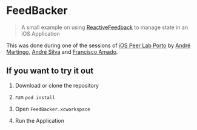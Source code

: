 # FeedBacker

> A small example on using [ReactiveFeedback](https://github.com/Babylonpartners/ReactiveFeedback) to manage state in an iOS Application

This was done during one of the sessions of [iOS Peer Lab Porto](https://www.meetup.com/iOS-Peer-Lab-Porto) by [André Martingo](https://github.com/andremartingo), [André Silva](https://twitter.com/andreragsilva) and [Francisco Amado](https://github.com/FranciscoAmado).

## If you want to try it out

1. Download or clone the repository

2. run `pod install`

3. Open `FeedBacker.xcworkspace`

4. Run the Application